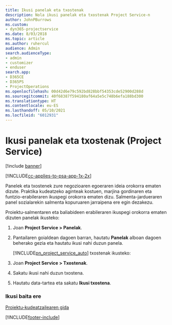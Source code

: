 ```yaml
---
title: Ikusi panelak eta txostenak
description: Nola ikusi panelak eta txostenak Project Service-n
author: JohnPBurrows
ms.custom:
- dyn365-projectservice
ms.date: 8/03/2018
ms.topic: article
ms.author: ruhercul
audience: Admin
search.audienceType:
- admin
- customizer
- enduser
search.app:
- D365CE
- D365PS
- ProjectOperations
ms.openlocfilehash: 00d42d6e79c592bd828bbf54353cde52900d288d
ms.sourcegitcommit: 40f68387f594180af64a5e5c748b6efa188bd300
ms.translationtype: HT
ms.contentlocale: eu-ES
ms.lasthandoff: 05/10/2021
ms.locfileid: "6012931"
---
```

# <a name="view-dashboards-and-reports-project-service"></a>Ikusi panelak eta txostenak (Project Service)

[!include [banner](../includes/psa-now-project-operations.md)]

[!INCLUDE[cc-applies-to-psa-app-1x-2x](../includes/cc-applies-to-psa-app-1x-2x.md)]

Panelek eta txostenek zure negozioaren egoeraren ideia orokorra ematen dizute. Praktika kudeatzeko aginteak kostuen, marjina gordinaren eta funtzio-erabileraren ikuspegi orokorra ematen dizu. Salmenta-jardueraren panel sozialarekin salmenta kopuruaren jarraipena ere egin dezakezu.  
  
 Proiektu-salmentaren eta baliabideen erabileraren ikuspegi orokorra ematen dizuten panelak ikusteko:  
  
1. Joan **Project Service > Panelak**.  
  
2. Pantailaren goialdean dagoen barran, hautatu **Panelak** alboan dagoen beherako gezia eta hautatu ikusi nahi duzun panela.  
  
   [!INCLUDE[pn_project_service_auto](../includes/pn-project-service-auto.md)] txostenak ikusteko:  
  
3. Joan **Project Service > Txostenak**.  
  
4. Sakatu ikusi nahi duzun txostena.  
  
5. Hautatu data-tartea eta sakatu **Ikusi txostena**.  
  
### <a name="see-also"></a>Ikusi baita ere  
 [Proiektu-kudeatzailearen gida](../psa/project-manager-guide.md)


[!INCLUDE[footer-include](../includes/footer-banner.md)]
